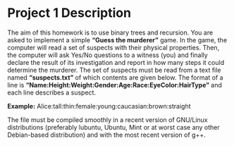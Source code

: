 Project 1 Description
=====================

The aim of this homework is to use binary trees and recursion. You are asked to implement a simple **“Guess the murderer”** game. In the game, the computer will read a set of suspects with their physical properties. Then, the computer will ask Yes/No questions to a witness (you) and finally declare the result of
its investigation and report in how many steps it could determine the murderer. The set of suspects must be read from a text file named **“suspects.txt”** of which contents are given below. The format of a line is
**“Name:Height:Weight:Gender:Age:Race:EyeColor:HairType”** and each line describes a suspect. 

**Example:** Alice:tall:thin:female:young:caucasian:brown:straight

The file must be compiled smoothly in a recent version of GNU/Linux distributions (preferably lubuntu, Ubuntu, Mint or at worst case any other Debian-based distribution) and with the most recent version of g++. 
